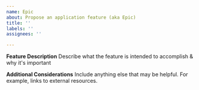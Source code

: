 ```yaml
---
name: Epic
about: Propose an application feature (aka Epic)
title: ''
labels: ''
assignees: ''

---
```


**Feature Description**
Describe what the feature is intended to accomplish & why it's important

**Additional Considerations**
Include anything else that may be helpful. For example, links to external resources.
